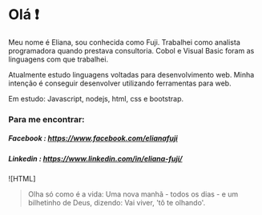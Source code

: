 # Olá ❗

Meu nome é Eliana, sou conhecida como Fuji. Trabalhei como analista programadora quando prestava consultoria. Cobol e Visual Basic foram as linguagens com que trabalhei. 

Atualmente estudo linguagens voltadas para desenvolvimento web. Minha intenção é conseguir desenvolver utilizando ferramentas para web.

Em estudo: Javascript, nodejs, html, css e bootstrap.

### Para me encontrar:
##### Facebook : https://www.facebook.com/elianafuji
##### Linkedin : https://www.linkedin.com/in/eliana-fuji/

![HTML]

> Olha só como é a vida: Uma nova manhã - todos os dias - e um bilhetinho de Deus, dizendo: Vai viver, 'tô te olhando'.

